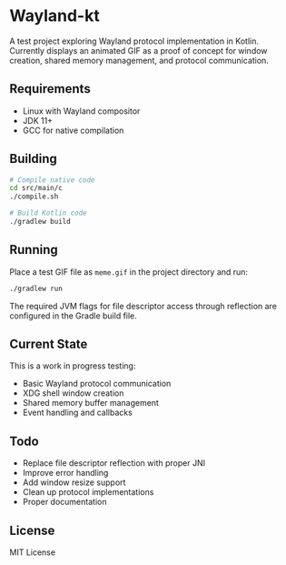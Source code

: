 # Wayland-kt

A test project exploring Wayland protocol implementation in Kotlin. Currently displays an animated GIF as a proof of
concept for window creation, shared memory management, and protocol communication.

## Requirements

- Linux with Wayland compositor
- JDK 11+
- GCC for native compilation

## Building

```bash
# Compile native code
cd src/main/c
./compile.sh

# Build Kotlin code
./gradlew build
```

## Running

Place a test GIF file as `meme.gif` in the project directory and run:

```bash
./gradlew run
```

The required JVM flags for file descriptor access through reflection are configured in the Gradle build file.

## Current State

This is a work in progress testing:

- Basic Wayland protocol communication
- XDG shell window creation
- Shared memory buffer management
- Event handling and callbacks

## Todo

- Replace file descriptor reflection with proper JNI
- Improve error handling
- Add window resize support
- Clean up protocol implementations
- Proper documentation

## License

MIT License